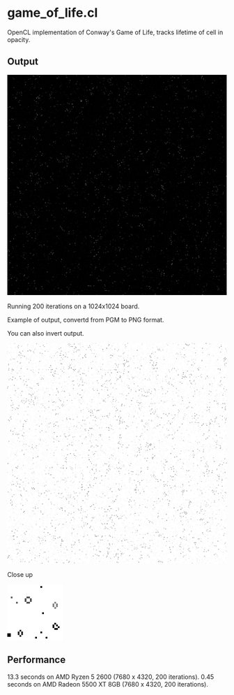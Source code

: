 # game_of_life.cl
OpenCL implementation of Conway's Game of Life, tracks lifetime of cell in opacity.

## Output

![Output converted to PNG](black_white.png)

Running 200 iterations on a 1024x1024 board.

Example of output, convertd from PGM to PNG format.

You can also invert output.

![1024x1024 game of life](game_of_life_1k.png)

Close up

![Close up of output](closeup.png)

## Performance
13.3 seconds on AMD Ryzen 5 2600 (7680 x 4320, 200 iterations).
0.45 seconds on AMD Radeon 5500 XT 8GB (7680 x 4320, 200 iterations).
